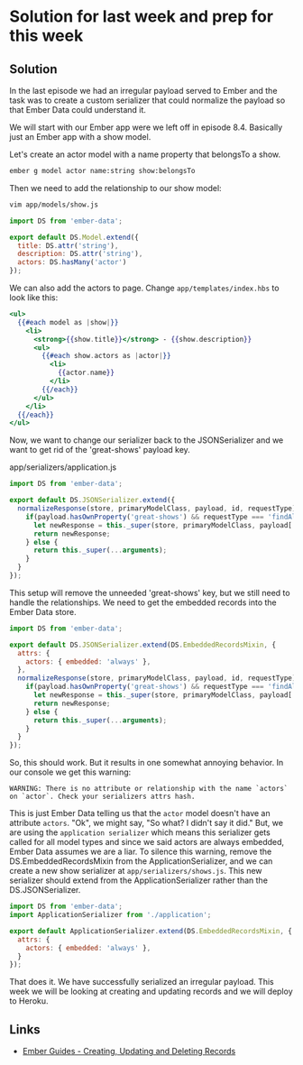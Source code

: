 # Solution for last week and prep for this week

## Solution

In the last episode we had an irregular payload served to Ember and the task was to create a custom serializer that could normalize the
payload so that Ember Data could understand it.

We will start with our Ember app were we left off in episode 8.4. Basically just an Ember app with a show model.

Let's create an actor model with a name property that belongsTo a show.

```sh
ember g model actor name:string show:belongsTo
```

Then we need to add the relationship to our show model:

```sh
vim app/models/show.js
```

```JavaScript
import DS from 'ember-data';

export default DS.Model.extend({
  title: DS.attr('string'),
  description: DS.attr('string'),
  actors: DS.hasMany('actor')
});
```

We can also add the actors to page. Change `app/templates/index.hbs` to look like this:

```handlebars
<ul>
  {{#each model as |show|}}
    <li>
      <strong>{{show.title}}</strong> - {{show.description}}
      <ul>
        {{#each show.actors as |actor|}}
          <li>
            {{actor.name}}
          </li>
        {{/each}}
      </ul>
    </li>
  {{/each}}
</ul>
```

Now, we want to change our serializer back to the JSONSerializer and we want to get rid of the 'great-shows' payload key.

app/serializers/application.js

```JavaScript
import DS from 'ember-data';

export default DS.JSONSerializer.extend({
  normalizeResponse(store, primaryModelClass, payload, id, requestType){
    if(payload.hasOwnProperty('great-shows') && requestType === 'findAll'){
      let newResponse = this._super(store, primaryModelClass, payload['great-shows'], id, requestType);
      return newResponse;
    } else {
      return this._super(...arguments);
    }
  }
});
```

This setup will remove the unneeded 'great-shows' key, but we still need to handle the relationships. We need to get the embedded records into the Ember Data store.

```JavaScript
import DS from 'ember-data';

export default DS.JSONSerializer.extend(DS.EmbeddedRecordsMixin, {
  attrs: {
    actors: { embedded: 'always' },
  },
  normalizeResponse(store, primaryModelClass, payload, id, requestType){
    if(payload.hasOwnProperty('great-shows') && requestType === 'findAll'){
      let newResponse = this._super(store, primaryModelClass, payload['great-shows'], id, requestType);
      return newResponse;
    } else {
      return this._super(...arguments);
    }
  }
});
```

So, this should work. But it results in one somewhat annoying behavior. In our console we get this warning:

```
WARNING: There is no attribute or relationship with the name `actors` on `actor`. Check your serializers attrs hash.
```

This is just Ember Data telling us that the `actor` model doesn't have an attribute `actors`. "Ok", we might say, "So what? I didn't say it did." But, we are using the `application serializer` which means this serializer gets called for all model types and since we said actors are always embedded, Ember Data assumes we are a liar. To silence this warning, remove the DS.EmbeddedRecordsMixin from the ApplicationSerializer, and we can create a new show serializer at `app/serializers/shows.js`. This new serializer should extend from the ApplicationSerializer rather than the DS.JSONSerializer.

```JavaScript
import DS from 'ember-data';
import ApplicationSerializer from './application';

export default ApplicationSerializer.extend(DS.EmbeddedRecordsMixin, {
  attrs: {
    actors: { embedded: 'always' },
  }
});
```

That does it. We have successfully serialized an irregular payload. This week we will be looking at creating and updating records and we will deploy to Heroku.

## Links

* [Ember Guides - Creating, Updating and Deleting Records](https://guides.emberjs.com/v2.8.0/models/creating-updating-and-deleting-records/)
